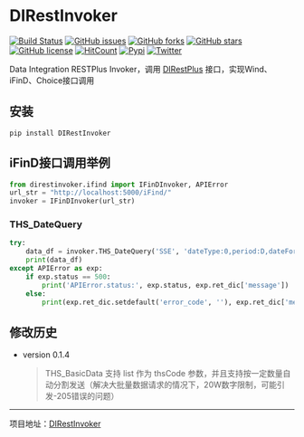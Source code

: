 # DIRestInvoker 
[![Build Status](https://travis-ci.org/DataIntegrationAlliance/DIRestInvoker.svg?branch=master)](https://travis-ci.org/DataIntegrationAlliance/DIRestInvoker)
[![GitHub issues](https://img.shields.io/github/issues/DataIntegrationAlliance/DIRestInvoker.svg)](https://github.com/DataIntegrationAlliance/DIRestInvoker/issues)
[![GitHub forks](https://img.shields.io/github/forks/DataIntegrationAlliance/DIRestInvoker.svg)](https://github.com/DataIntegrationAlliance/DIRestInvoker/network)
[![GitHub stars](https://img.shields.io/github/stars/DataIntegrationAlliance/DIRestInvoker.svg)](https://github.com/DataIntegrationAlliance/DIRestInvoker/stargazers)
[![GitHub license](https://img.shields.io/github/license/DataIntegrationAlliance/DIRestInvoker.svg)](https://github.com/DataIntegrationAlliance/DIRestInvoker/blob/master/LICENSE)
[![HitCount](http://hits.dwyl.io/DataIntegrationAlliance/https://github.com/DataIntegrationAlliance/DIRestInvoker.svg)](http://hits.dwyl.io/DataIntegrationAlliance/https://github.com/DataIntegrationAlliance/DIRestInvoker)
[![Pypi](https://img.shields.io/badge/pypi-wheel-blue.svg)](https://pypi.org/project/DIRestInvoker/)
[![Twitter](https://img.shields.io/twitter/url/https/github.com/DataIntegrationAlliance/DIRestInvoker.svg?style=social)](https://twitter.com/intent/tweet?text=Wow:&url=https%3A%2F%2Fgithub.com%2FDataIntegrationAlliance%2FDIRestInvoker)


Data Integration RESTPlus Invoker，调用 [DIRestPlus](https://github.com/DataIntegrationAlliance/DIRestPlus) 接口，实现Wind、iFinD、Choice接口调用

## 安装
```commandline
pip install DIRestInvoker
```

## iFinD接口调用举例
```python
from direstinvoker.ifind import IFinDInvoker, APIError
url_str = "http://localhost:5000/iFind/"
invoker = IFinDInvoker(url_str)
```

### THS_DateQuery
```python
try:
    data_df = invoker.THS_DateQuery('SSE', 'dateType:0,period:D,dateFormat:0', '2018-06-15', '2018-06-21')
    print(data_df)
except APIError as exp:
    if exp.status == 500:
        print('APIError.status:', exp.status, exp.ret_dic['message'])
    else:
        print(exp.ret_dic.setdefault('error_code', ''), exp.ret_dic['message'])
```

## 修改历史

* version 0.1.4

  > THS_BasicData 支持 list 作为 thsCode 参数，并且支持按一定数量自动分割发送（解决大批量数据请求的情况下，20W数字限制，可能引发-205错误的问题）

----
项目地址：[DIRestInvoker](https://github.com/DataIntegrationAlliance/DIRestInvoker)
